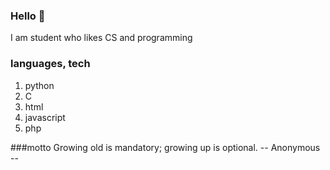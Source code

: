 ### Hello 👋
I am student who likes CS and programming

### languages, tech
1. python
2. C
3. html
4. javascript
5. php

###motto
Growing old is mandatory; growing up is optional. -- Anonymous --
